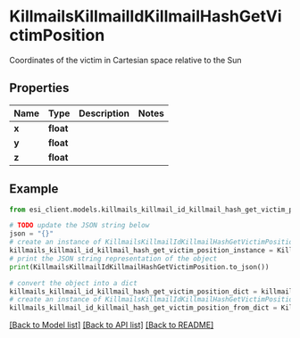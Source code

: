 # KillmailsKillmailIdKillmailHashGetVictimPosition

Coordinates of the victim in Cartesian space relative to the Sun 

## Properties

Name | Type | Description | Notes
------------ | ------------- | ------------- | -------------
**x** | **float** |  | 
**y** | **float** |  | 
**z** | **float** |  | 

## Example

```python
from esi_client.models.killmails_killmail_id_killmail_hash_get_victim_position import KillmailsKillmailIdKillmailHashGetVictimPosition

# TODO update the JSON string below
json = "{}"
# create an instance of KillmailsKillmailIdKillmailHashGetVictimPosition from a JSON string
killmails_killmail_id_killmail_hash_get_victim_position_instance = KillmailsKillmailIdKillmailHashGetVictimPosition.from_json(json)
# print the JSON string representation of the object
print(KillmailsKillmailIdKillmailHashGetVictimPosition.to_json())

# convert the object into a dict
killmails_killmail_id_killmail_hash_get_victim_position_dict = killmails_killmail_id_killmail_hash_get_victim_position_instance.to_dict()
# create an instance of KillmailsKillmailIdKillmailHashGetVictimPosition from a dict
killmails_killmail_id_killmail_hash_get_victim_position_from_dict = KillmailsKillmailIdKillmailHashGetVictimPosition.from_dict(killmails_killmail_id_killmail_hash_get_victim_position_dict)
```
[[Back to Model list]](../README.md#documentation-for-models) [[Back to API list]](../README.md#documentation-for-api-endpoints) [[Back to README]](../README.md)


